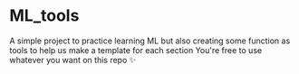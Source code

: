 # ML_tools

A simple project to practice learning ML but also creating some function as tools
to help us make a template for each section
You're free to use whatever you want on this repo ✨
